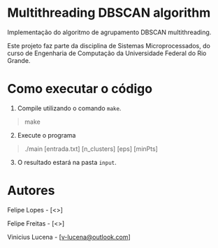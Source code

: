 Multithreading DBSCAN algorithm
==================

Implementação do algoritmo de agrupamento DBSCAN multithreading. 

Este projeto faz parte da disciplina de Sistemas Microprocessados, do curso de Engenharia de Computação da Universidade Federal do Rio Grande.

Como executar o código
=========================

1. Compile utilizando o comando `make`.
>
> make
>

2. Execute o programa

>
> ./main [entrada.txt] [n_clusters] [eps] [minPts]
>

3. O resultado estará na pasta `input`.

Autores
===========
Felipe Lopes - [<>]

Felipe Freitas - [<>]

Vinicius Lucena - [<v-lucena@outlook.com>]

